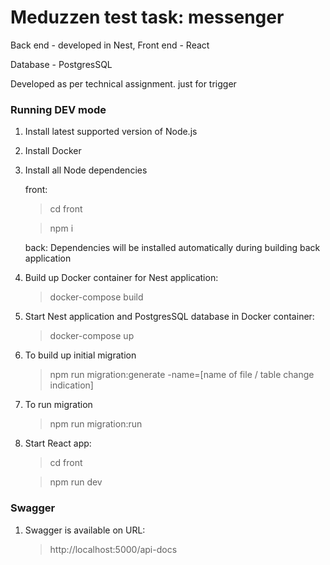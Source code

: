 # Meduzzen test task: messenger

Back end - developed in Nest, Front end - React

Database - PostgresSQL

Developed as per technical assignment.
just for trigger

### Running DEV mode

1. Install latest supported version of Node.js
2. Install Docker
3. Install all Node dependencies

   front:

   > cd front

   > npm i

   back: Dependencies will be installed automatically during building back application

4. Build up Docker container for Nest application:

   > docker-compose build

5. Start Nest application and PostgresSQL database in Docker container:

   > docker-compose up

6. To build up initial migration

   > npm run migration:generate -name=[name of file / table change indication]

7. To run migration

   > npm run migration:run

8. Start React app:

   > cd front

   > npm run dev

### Swagger

1. Swagger is available on URL:

   > http://localhost:5000/api-docs
